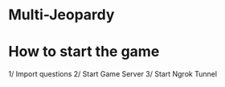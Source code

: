 # Multi-Jeopardy

# How to start the game
1/ Import questions
2/ Start Game Server
3/ Start Ngrok Tunnel
